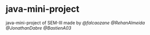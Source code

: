 # java-mini-project
java-mini-project of SEM-III made by _@falcaozane @RehanAlmeida @JonathanDabre @BastienA03_
